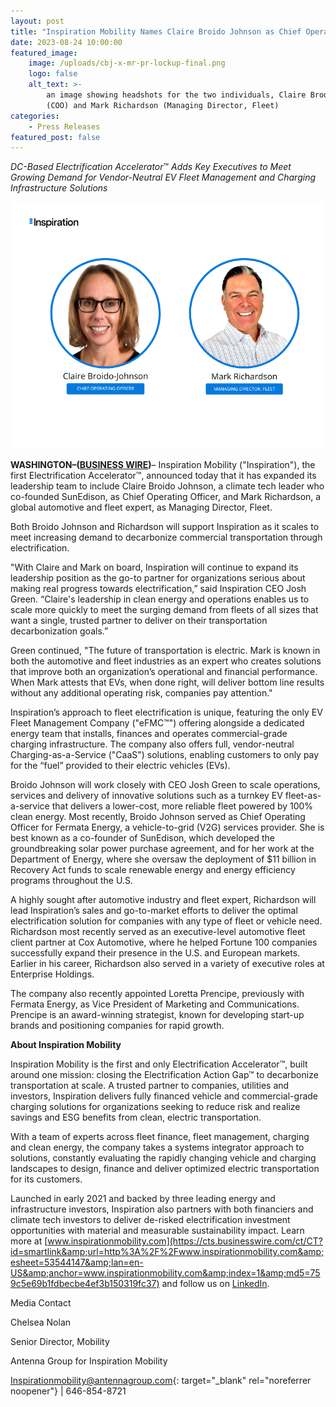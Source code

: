 ```yaml
---
layout: post
title: "Inspiration Mobility Names Claire Broido Johnson as Chief Operating Officer and Mark Richardson as Managing Director, Fleet\_"
date: 2023-08-24 10:00:00
featured_image:
    image: /uploads/cbj-x-mr-pr-lockup-final.png
    logo: false
    alt_text: >-
        an image showing headshots for the two individuals, Claire Brodo-Johnson
        (COO) and Mark Richardson (Managing Director, Fleet)
categories:
    - Press Releases
featured_post: false
---
```

*DC-Based Electrification Accelerator*™ *Adds Key Executives to Meet Growing Demand for Vendor-Neutral EV Fleet Management and Charging Infrastructure Solutions*

*![](/uploads/cbj-x-mr-pr-lockup-final.png)*

**WASHINGTON–([BUSINESS WIRE](http://www.businesswire.com/))**– Inspiration Mobility ("Inspiration"), the first Electrification Accelerator™, announced today that it has expanded its leadership team to include Claire Broido Johnson, a climate tech leader who co-founded SunEdison, as Chief Operating Officer, and Mark Richardson, a global automotive and fleet expert, as Managing Director, Fleet.

Both Broido Johnson and Richardson will support Inspiration as it scales to meet increasing demand to decarbonize commercial transportation through electrification.

"With Claire and Mark on board, Inspiration will continue to expand its leadership position as the go-to partner for organizations serious about making real progress towards electrification,” said Inspiration CEO Josh Green. “Claire's leadership in clean energy and operations enables us to scale more quickly to meet the surging demand from fleets of all sizes that want a single, trusted partner to deliver on their transportation decarbonization goals.”

Green continued, "The future of transportation is electric. Mark is known in both the automotive and fleet industries as an expert who creates solutions that improve both an organization’s operational and financial performance. When Mark attests that EVs, when done right, will deliver bottom line results without any additional operating risk, companies pay attention."

Inspiration’s approach to fleet electrification is unique, featuring the only EV Fleet Management Company ("eFMC™") offering alongside a dedicated energy team that installs, finances and operates commercial-grade charging infrastructure. The company also offers full, vendor-neutral Charging-as-a-Service ("CaaS") solutions, enabling customers to only pay for the “fuel” provided to their electric vehicles (EVs).

Broido Johnson will work closely with CEO Josh Green to scale operations, services and delivery of innovative solutions such as a turnkey EV fleet-as-a-service that delivers a lower-cost, more reliable fleet powered by 100% clean energy. Most recently, Broido Johnson served as Chief Operating Officer for Fermata Energy, a vehicle-to-grid (V2G) services provider. She is best known as a co-founder of SunEdison, which developed the groundbreaking solar power purchase agreement, and for her work at the Department of Energy, where she oversaw the deployment of $11 billion in Recovery Act funds to scale renewable energy and energy efficiency programs throughout the U.S.

A highly sought after automotive industry and fleet expert, Richardson will lead Inspiration’s sales and go-to-market efforts to deliver the optimal electrification solution for companies with any type of fleet or vehicle need. Richardson most recently served as an executive-level automotive fleet client partner at Cox Automotive, where he helped Fortune 100 companies successfully expand their presence in the U.S. and European markets. Earlier in his career, Richardson also served in a variety of executive roles at Enterprise Holdings.

The company also recently appointed Loretta Prencipe, previously with Fermata Energy, as Vice President of Marketing and Communications. Prencipe is an award-winning strategist, known for developing start-up brands and positioning companies for rapid growth.

**About Inspiration Mobility**

Inspiration Mobility is the first and only Electrification Accelerator™, built around one mission: closing the Electrification Action Gap™ to decarbonize transportation at scale. A trusted partner to companies, utilities and investors, Inspiration delivers fully financed vehicle and commercial-grade charging solutions for organizations seeking to reduce risk and realize savings and ESG benefits from clean, electric transportation.

With a team of experts across fleet finance, fleet management, charging and clean energy, the company takes a systems integrator approach to solutions, constantly evaluating the rapidly changing vehicle and charging landscapes to design, finance and deliver optimized electric transportation for its customers.

Launched in early 2021 and backed by three leading energy and infrastructure investors, Inspiration also partners with both financiers and climate tech investors to deliver de-risked electrification investment opportunities with material and measurable sustainability impact. Learn more at [www.inspirationmobility.com](https://cts.businesswire.com/ct/CT?id=smartlink&amp;url=http%3A%2F%2Fwww.inspirationmobility.com&amp;esheet=53544147&amp;lan=en-US&amp;anchor=www.inspirationmobility.com&amp;index=1&amp;md5=759c5e69b1fdbecbe4ef3b150319fc37) and follow us on [LinkedIn](https://cts.businesswire.com/ct/CT?id=smartlink&amp;url=https%3A%2F%2Fwww.linkedin.com%2Fcompany%2Finspirationmobility&amp;esheet=53544147&amp;lan=en-US&amp;anchor=LinkedIn&amp;index=2&amp;md5=6d6801175255689f3f1adb30a6e7331a).

Media Contact&nbsp;&nbsp;

Chelsea Nolan&nbsp;

Senior Director, Mobility&nbsp;

Antenna Group for Inspiration Mobility&nbsp;

[Inspirationmobility@antennagroup.com](mailto:Inspirationmobility@antennagroup.com){: target="_blank" rel="noreferrer noopener"} \| 646-854-8721&nbsp;
